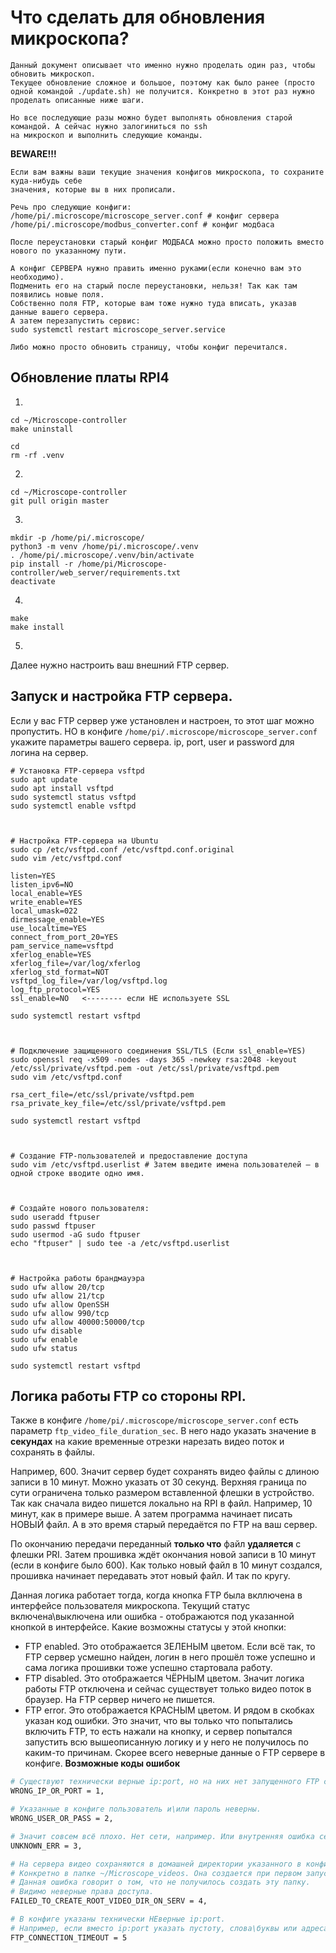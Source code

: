 # Что сделать для обновления микроскопа?

```
Данный документ описывает что именно нужно проделать один раз, чтобы обновить микроскоп.
Текущее обновление сложное и большое, поэтому как было ранее (просто одной командой ./update.sh) не получится. Конкретно в этот раз нужно проделать описанные ниже шаги.

Но все последующие разы можно будет выполнять обновления старой командой. А сейчас нужно залогиниться по ssh
на микроскоп и выполнить следующие команды.
```

**BEWARE!!!**
```
Если вам важны ваши текущие значения конфигов микроскопа, то сохраните куда-нибудь себе
значения, которые вы в них прописали.

Речь про следующие конфиги:
/home/pi/.microscope/microscope_server.conf # конфиг сервера
/home/pi/.microscope/modbus_converter.conf # конфиг модбаса

После переустановки старый конфиг МОДБАСА можно просто положить вместо нового по указанному пути.

А конфиг СЕРВЕРА нужно править именно руками(если конечно вам это необходимо).
Подменить его на старый после переустановки, нельзя! Так как там появились новые поля.
Собственно поля FTP, которые вам тоже нужно туда вписать, указав данные вашего сервера.
А затем перезапустить сервис:
sudo systemctl restart microscope_server.service

Либо можно просто обновить страницу, чтобы конфиг перечитался.
```

## Обновление платы RPI4
1.
```
cd ~/Microscope-controller
make uninstall

cd
rm -rf .venv
```

2.
```
cd ~/Microscope-controller
git pull origin master
```

3.
```
mkdir -p /home/pi/.microscope/
python3 -m venv /home/pi/.microscope/.venv
. /home/pi/.microscope/.venv/bin/activate
pip install -r /home/pi/Microscope-controller/web_server/requirements.txt
deactivate
```

4.
```
make
make install
```

5.
Далее нужно настроить ваш внешний FTP сервер.


## Запуск и настройка FTP сервера.
Если у вас FTP сервер уже установлен и настроен, то этот шаг можно пропустить.
НО в конфиге `/home/pi/.microscope/microscope_server.conf` укажите параметры вашего сервера.
ip, port, user и password для логина на сервер.
```
# Установка FTP-сервера vsftpd
sudo apt update
sudo apt install vsftpd
sudo systemctl status vsftpd
sudo systemctl enable vsftpd



# Настройка FTP-сервера на Ubuntu
sudo cp /etc/vsftpd.conf /etc/vsftpd.conf.original
sudo vim /etc/vsftpd.conf

listen=YES
listen_ipv6=NO
local_enable=YES
write_enable=YES
local_umask=022
dirmessage_enable=YES
use_localtime=YES
connect_from_port_20=YES
pam_service_name=vsftpd
xferlog_enable=YES
xferlog_file=/var/log/xferlog 
xferlog_std_format=NOT
vsftpd_log_file=/var/log/vsftpd.log
log_ftp_protocol=YES
ssl_enable=NO   <-------- если НЕ используете SSL

sudo systemctl restart vsftpd



# Подключение защищенного соединения SSL/TLS (Если ssl_enable=YES)
sudo openssl req -x509 -nodes -days 365 -newkey rsa:2048 -keyout /etc/ssl/private/vsftpd.pem -out /etc/ssl/private/vsftpd.pem
sudo vim /etc/vsftpd.conf

rsa_cert_file=/etc/ssl/private/vsftpd.pem
rsa_private_key_file=/etc/ssl/private/vsftpd.pem

sudo systemctl restart vsftpd



# Создание FTP-пользователей и предоставление доступа
sudo vim /etc/vsftpd.userlist # Затем введите имена пользователей — в одной строке вводите одно имя.



# Создайте нового пользователя:
sudo useradd ftpuser
sudo passwd ftpuser
sudo usermod -aG sudo ftpuser
echo "ftpuser" | sudo tee -a /etc/vsftpd.userlist



# Настройка работы брандмауэра
sudo ufw allow 20/tcp
sudo ufw allow 21/tcp
sudo ufw allow OpenSSH
sudo ufw allow 990/tcp
sudo ufw allow 40000:50000/tcp
sudo ufw disable
sudo ufw enable
sudo ufw status

sudo systemctl restart vsftpd
```

## Логика работы FTP со стороны RPI.
Также в конфиге `/home/pi/.microscope/microscope_server.conf` есть параметр
`ftp_video_file_duration_sec`. В него надо указать значение в **секундах** на какие 
временные отрезки нарезать видео поток и сохранять в файлы.

Например, 600. Значит сервер будет сохранять видео файлы с длиною записи в 10 минут.
Можно указать от 30 секунд. Верхняя граница по сути ограничена только размером вставленной флешки в устройство.
Так как сначала видео пишется локально на RPI в файл. Например, 10 минут, как в примере выше. А затем программа начинает писать НОВЫЙ файл. А в это время старый передаётся по FTP на ваш сервер.

По окончанию передачи переданный **только что**
файл **удаляется** с флешки PRI. Затем прошивка ждёт окончания новой записи в 10 минут (если в конфиге было 600).
Как только новый файл в 10 минут создался, прошивка начинает передавать этот новый файл. И так по кругу.

Данная логика работает тогда, когда кнопка FTP была
вкллючена в интерфейсе пользователя микроскопа. Текущий статус включена\выключена или ошибка - отображаются
под указанной кнопкой в интерфейсе.
Какие возможны статусы у этой кнопки:
 - FTP enabled. Это отображается ЗЕЛЕНЫМ цветом. Если всё так, то FTP сервер усмешно найден, логин в него прошёл тоже успешно и сама логика прошивки тоже успешно стартовала работу.
 - FTP disabled. Это отображается ЧЁРНЫМ цветом. Значит логика работы FTP отключена и сейчас существует только видео поток в браузер. На FTP сервер ничего не пишется.
 - FTP error. Это отображается КРАСНЫМ цветом. И рядом в скобках указан код ошибки. Это значит, что вы только что попытались включить FTP, то есть нажали на кнопку, и сервер попытался запустить всю вышеописанную логику и у него не получилось по каким-то причинам. Скорее всего неверные данные о FTP сервере в конфиге.
**Возможные коды ошибок**
```bash
# Существуют технически верные ip:port, но на них нет запущенного FTP сервера.
WRONG_IP_OR_PORT = 1,

# Указанные в конфиге пользователь и\или пароль неверны.
WRONG_USER_OR_PASS = 2,

# Значит совсем всё плохо. Нет сети, например. Или внутренняя ошибка сервера.
UNKNOWN_ERR = 3,

# На сервера видео сохраняются в домашней директории указанного в конфиге пользователя.
# Конкретно в папке ~/Microscope_videos. Она создается при первом запуске и успешном коннекте.
# Данная ошибка говорит о том, что не получилось создать эту папку.
# Видимо неверные права доступа.
FAILED_TO_CREATE_ROOT_VIDEO_DIR_ON_SERV = 4,

# В конфиге указаны технически НЕверные ip:port.
# Например, если вместо ip:port указать пустоту, слова\буквы или адреса больше 255.
FTP_CONNECTION_TIMEOUT = 5
```
